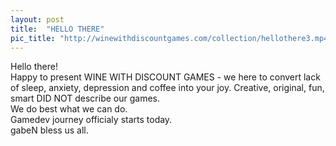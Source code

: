 ```yaml
---
layout: post
title:  "HELLO THERE"
pic_title: "http://winewithdiscountgames.com/collection/hellothere3.mp4"
---
```


Hello there! <br>
Happy to present WINE WITH DISCOUNT GAMES - we here to convert lack of sleep, anxiety, depression and coffee into your joy. Creative, original, fun, smart DID NOT describe our games. 
<br>
We do best what we can do. 
<br>
Gamedev journey officialy starts today.
<br>
gabeN bless us all.

<!--more-->


